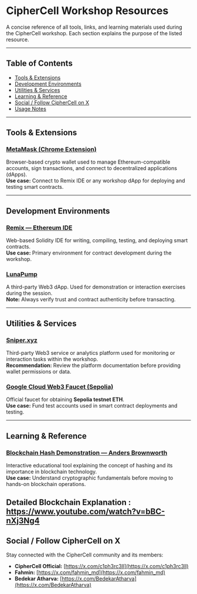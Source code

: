 # CipherCell Workshop Resources

A concise reference of all tools, links, and learning materials used during the CipherCell workshop. Each section explains the purpose of the listed resource.

---

## Table of Contents
- [Tools & Extensions](#tools--extensions)
- [Development Environments](#development-environments)
- [Utilities & Services](#utilities--services)
- [Learning & Reference](#learning--reference)
- [Social / Follow CipherCell on X](#social--follow-ciphercell-on-x)
- [Usage Notes](#usage-notes)

---

## Tools & Extensions

### [MetaMask (Chrome Extension)](https://chromewebstore.google.com/detail/metamask/nkbihfbeogaeaoehlefnkodbefgpgknn?hl=en)
Browser-based crypto wallet used to manage Ethereum-compatible accounts, sign transactions, and connect to decentralized applications (dApps).  
**Use case:** Connect to Remix IDE or any workshop dApp for deploying and testing smart contracts.

---

## Development Environments

### [Remix — Ethereum IDE](https://remix.ethereum.org/)
Web-based Solidity IDE for writing, compiling, testing, and deploying smart contracts.  
**Use case:** Primary environment for contract development during the workshop.

### [LunaPump](https://lunapump.xyz/)
A third-party Web3 dApp. Used for demonstration or interaction exercises during the session.  
**Note:** Always verify trust and contract authenticity before transacting.

---

## Utilities & Services

### [Sniper.xyz](https://www.sniper.xyz/)
Third-party Web3 service or analytics platform used for monitoring or interaction tasks within the workshop.  
**Recommendation:** Review the platform documentation before providing wallet permissions or data.

### [Google Cloud Web3 Faucet (Sepolia)](https://cloud.google.com/application/web3/faucet/ethereum/sepolia)
Official faucet for obtaining **Sepolia testnet ETH**.  
**Use case:** Fund test accounts used in smart contract deployments and testing.

---

## Learning & Reference

### [Blockchain Hash Demonstration — Anders Brownworth](https://andersbrownworth.com/blockchain/hash)
Interactive educational tool explaining the concept of hashing and its importance in blockchain technology.  
**Use case:** Understand cryptographic fundamentals before moving to hands-on blockchain operations.

Detailed Blockchain Explanation : https://www.youtube.com/watch?v=bBC-nXj3Ng4
---

## Social / Follow CipherCell on X

Stay connected with the CipherCell community and its members:

- **CipherCell Official:** [https://x.com/c1ph3rc3ll](https://x.com/c1ph3rc3ll)  
- **Fahmin:** [https://x.com/fahmin_md](https://x.com/fahmin_md)  
- **Bedekar Atharva:** [https://x.com/BedekarAtharva](https://x.com/BedekarAtharva)
